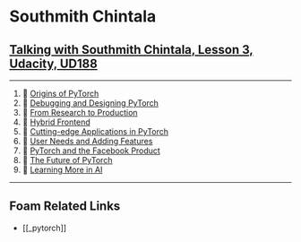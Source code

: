 # Southmith Chintala

## [**Talking with Southmith Chintala, Lesson 3, Udacity, UD188**](https://classroom.udacity.com/courses/ud188/lessons/38080e07-b7d4-4454-9647-5f5cc1eff083/concepts/79f3ba85-576e-49d4-a790-7dd61f314fcc)

---

1. 🎥 [Origins of PyTorch](https://youtu.be/0eLXNFv6aT8)
2. 🎥 [Debugging and Designing PyTorch](https://youtu.be/Nn8140ECzPU)
3. 🎥 [From Research to Production](https://youtu.be/eCysOAw8azs)
4. 🎥 [Hybrid Frontend](https://youtu.be/J4z-P8yUZu4)
5. 🎥 [Cutting-edge Applications in PyTorch](https://youtu.be/s8p6vqOubqw)
6. 🎥 [User Needs and Adding Features](https://youtu.be/7HH65_c7Acw)
7. 🎥 [PyTorch and the Facebook Product](https://youtu.be/TjVveb0iVrA)
8. 🎥 [The Future of PyTorch](https://youtu.be/vfCg3FoOjE4)
9. 🎥 [Learning More in AI](https://youtu.be/NMItGw0GFGM)

---

## Foam Related Links

- [[_pytorch]]
